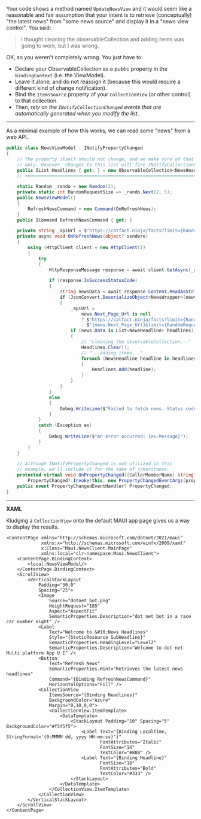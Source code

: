 Your code shows a method named `UpdateNewsView` and it would seem like a reasonable and fair assumption that your intent is to retrieve (conceptually) "the latest news" from "some news source" and display it in a "news view control". You said:

> I thought cleaning the observableCollection and adding items was going to work, but I was wrong.

OK, so you weren't completely wrong. You just have to:

- Declare your ObservableCollection as a public property in the `BindingContext` (i.e. the ViewModel).
- Leave it alone, and do not reassign it (because this would require a different kind of change notification).
- Bind the `ItemsSource` property of your `CollectionView` (or other control) to that collection.
- Then, _rely on the `INotifyCollectionChanged` events that are automatically generated when you modify the list_.

___

As a minimal example of how this works, we can read some "news" from a web API..

~~~csharp
public class NewsViewModel : INotifyPropertyChanged
{
    // The property itself should not change, and we make sure of that by making it 'get'
    // only. However, changes to this list will fire INotifyCollectionChanged events.
    public IList Headlines { get; } = new ObservableCollection<NewsHeadline>();
    // =============================================================================

    static Random _rando = new Random(2);
    private static int RandomRequestSize => _rando.Next(2, 5);
    public NewsViewModel()
    {
        RefreshNewsCommand = new Command(OnRefreshNews);
    }
    public ICommand RefreshNewsCommand { get; }

    private string _apiUrl = $"https://catfact.ninja/facts?limit={RandomRequestSize}";
    private async void OnRefreshNews(object? sendere)
    {
        using (HttpClient client = new HttpClient())
        {
            try
            {
                HttpResponseMessage response = await client.GetAsync(_apiUrl);

                if (response.IsSuccessStatusCode)
                {
                    string newsData = await response.Content.ReadAsStringAsync();
                    if (JsonConvert.DeserializeObject<NewsWrapper>(newsData) is { } news)
                    {
                        _apiUrl =
                            news.Next_Page_Url is null
                            ? $"https://catfact.ninja/facts?limit={RandomRequestSize}"
                            : $"{news.Next_Page_Url}&limit={RandomRequestSize}";
                        if (news.Data is List<NewsHeadline> headlines)
                        {
                            // "cleaning the observableCollection..."
                            Headlines.Clear();
                            // "...adding items..."
                            foreach (NewsHeadline headline in headlines)
                            {
                                Headlines.Add(headline);
                            }
                        }
                    }
                }
                else
                {
                    Debug.WriteLine($"Failed to fetch news. Status code: {response.StatusCode}");
                }
            }
            catch (Exception ex)
            {
                Debug.WriteLine($"An error occurred: {ex.Message}");
            }
        }
    }

    // Although INotifyPropertyChanged is not utilized in this
    // example, we'll include it for the sake of inheritance.
    protected virtual void OnPropertyChanged([CallerMemberName] string? propertyName = null) =>
        PropertyChanged?.Invoke(this, new PropertyChangedEventArgs(propertyName));
    public event PropertyChangedEventHandler? PropertyChanged;
}
~~~

___
**XAML**

Kludging a `CollectionView` onto the default MAUI app page gives us a way to display the results.

~~~xaml
<ContentPage xmlns="http://schemas.microsoft.com/dotnet/2021/maui"
             xmlns:x="http://schemas.microsoft.com/winfx/2009/xaml"
             x:Class="Maui.NewsClient.MainPage"
             xmlns:local="clr-namespace:Maui.NewsClient">
    <ContentPage.BindingContext>
        <local:NewsViewModel/>
    </ContentPage.BindingContext>
    <ScrollView>
        <VerticalStackLayout
            Padding="30,0"
            Spacing="25">
            <Image
                Source="dotnet_bot.png"
                HeightRequest="185"
                Aspect="AspectFit"
                SemanticProperties.Description="dot net bot in a race car number eight" />
            <Label
                Text="Welcome to &#10;News Headlines"
                Style="{StaticResource SubHeadline}"
                SemanticProperties.HeadingLevel="Level2"
                SemanticProperties.Description="Welcome to dot net Multi platform App U I" />
            <Button
                Text="Refresh News" 
                SemanticProperties.Hint="Retrieves the latest news headlines"
                Command="{Binding RefreshNewsCommand}"
                HorizontalOptions="Fill" />            
            <CollectionView
                ItemsSource="{Binding Headlines}"
                BackgroundColor="Azure"
                Margin="0,10,0,0">
                <CollectionView.ItemTemplate>
                    <DataTemplate>
                        <StackLayout Padding="10" Spacing="5" BackgroundColor="#f5f5f5">
                            <Label Text="{Binding LocalTime, StringFormat='{0:MMMM dd, yyyy HH:mm:ss}'}"
                                   FontAttributes="Italic"
                                   FontSize="14"
                                   TextColor="#888" />
                            <Label Text="{Binding Headline}"
                                   FontSize="18"
                                   FontAttributes="Bold"
                                   TextColor="#333" />
                        </StackLayout>
                    </DataTemplate>
                </CollectionView.ItemTemplate>
            </CollectionView>
        </VerticalStackLayout>
    </ScrollView>
</ContentPage>
~~~

